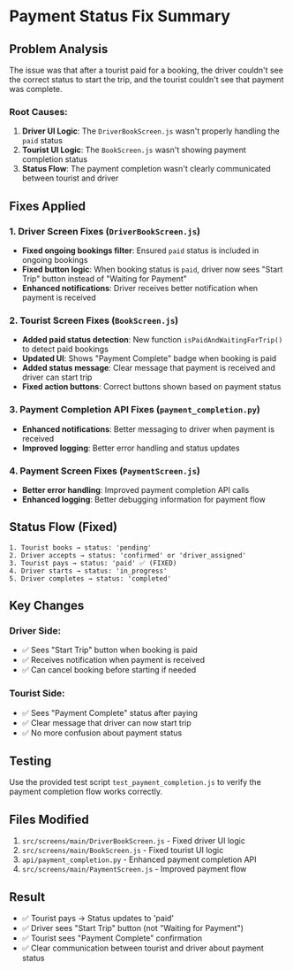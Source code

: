 # Payment Status Fix Summary

## Problem Analysis

The issue was that after a tourist paid for a booking, the driver couldn't see the correct status to start the trip, and the tourist couldn't see that payment was complete.

### Root Causes:
1. **Driver UI Logic**: The `DriverBookScreen.js` wasn't properly handling the `paid` status
2. **Tourist UI Logic**: The `BookScreen.js` wasn't showing payment completion status
3. **Status Flow**: The payment completion wasn't clearly communicated between tourist and driver

## Fixes Applied

### 1. Driver Screen Fixes (`DriverBookScreen.js`)
- **Fixed ongoing bookings filter**: Ensured `paid` status is included in ongoing bookings
- **Fixed button logic**: When booking status is `paid`, driver now sees "Start Trip" button instead of "Waiting for Payment"
- **Enhanced notifications**: Driver receives better notification when payment is received

### 2. Tourist Screen Fixes (`BookScreen.js`)
- **Added paid status detection**: New function `isPaidAndWaitingForTrip()` to detect paid bookings
- **Updated UI**: Shows "Payment Complete" badge when booking is paid
- **Added status message**: Clear message that payment is received and driver can start trip
- **Fixed action buttons**: Correct buttons shown based on payment status

### 3. Payment Completion API Fixes (`payment_completion.py`)
- **Enhanced notifications**: Better messaging to driver when payment is received
- **Improved logging**: Better error handling and status updates

### 4. Payment Screen Fixes (`PaymentScreen.js`)
- **Better error handling**: Improved payment completion API calls
- **Enhanced logging**: Better debugging information for payment flow

## Status Flow (Fixed)

```
1. Tourist books → status: 'pending'
2. Driver accepts → status: 'confirmed' or 'driver_assigned'
3. Tourist pays → status: 'paid' ✅ (FIXED)
4. Driver starts → status: 'in_progress'
5. Driver completes → status: 'completed'
```

## Key Changes

### Driver Side:
- ✅ Sees "Start Trip" button when booking is paid
- ✅ Receives notification when payment is received
- ✅ Can cancel booking before starting if needed

### Tourist Side:
- ✅ Sees "Payment Complete" status after paying
- ✅ Clear message that driver can now start trip
- ✅ No more confusion about payment status

## Testing

Use the provided test script `test_payment_completion.js` to verify the payment completion flow works correctly.

## Files Modified

1. `src/screens/main/DriverBookScreen.js` - Fixed driver UI logic
2. `src/screens/main/BookScreen.js` - Fixed tourist UI logic  
3. `api/payment_completion.py` - Enhanced payment completion API
4. `src/screens/main/PaymentScreen.js` - Improved payment flow

## Result

- ✅ Tourist pays → Status updates to 'paid'
- ✅ Driver sees "Start Trip" button (not "Waiting for Payment")
- ✅ Tourist sees "Payment Complete" confirmation
- ✅ Clear communication between tourist and driver about payment status